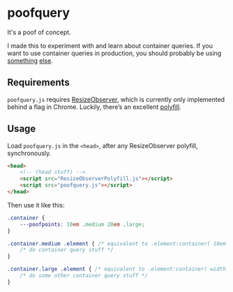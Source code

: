 # poofquery
It's a poof of concept.

I made this to experiment with and learn about container queries. If you want to use container queries in production, you should probably be using [something](https://github.com/eqcss/eqcss) [else](https://github.com/ausi/cq-prolyfill).

## Requirements   


`poofquery.js` requires [ResizeObserver](https://github.com/WICG/ResizeObserver), which is currently only implemented behind a flag in Chrome. Luckily, there’s an excellent [polyfill](https://github.com/que-etc/resize-observer-polyfill).

## Usage

Load `poofquery.js` in the `<head>`, after any ResizeObserver polyfill, synchronously.

```html
<head>
	<!-- (head stuff) -->
	<script src="ResizeObserverPolyfill.js"></script>
	<script src="poofquery.js"></script>
</head>
```

Then use it like this:

```css
.container {
	---poofpoints: 10em .medium 20em .large;
}

.container.medium .element { /* equivalent to .element:container( 10em <= width < 20em ) */
	/* do container query stuff */
}

.container.large .element { /* equivalent to .element:container( width >= 20em ) */
	/* do some other container query stuff */
}
```
